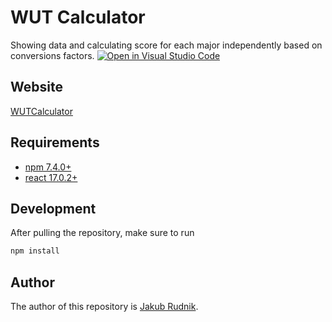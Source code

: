 # WUT Calculator

Showing data and calculating score for each major independently based on conversions factors.
[![Open in Visual Studio Code](https://open.vscode.dev/badges/open-in-vscode.svg)](https://open.vscode.dev/Zeraye/wut-calculator)

## Website

[WUTCalculator](https://zeraye.github.io/wut-calculator/)

## Requirements

- [npm 7.4.0+](https://www.npmjs.com/package/npm)
- [react 17.0.2+](https://www.npmjs.com/package/react)

## Development

After pulling the repository, make sure to run

```sh
npm install
```

## Author

The author of this repository is [Jakub Rudnik](https://github.com/Zeraye).
